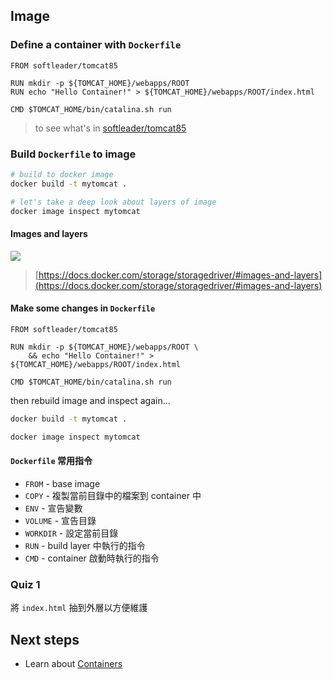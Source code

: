 ## Image

### Define a container with `Dockerfile`

```
FROM softleader/tomcat85

RUN mkdir -p ${TOMCAT_HOME}/webapps/ROOT
RUN echo "Hello Container!" > ${TOMCAT_HOME}/webapps/ROOT/index.html

CMD $TOMCAT_HOME/bin/catalina.sh run
```

> to see what's in [softleader/tomcat85](https://github.com/softleader/dockerfile/blob/master/tomcat85/Dockerfile)

### Build `Dockerfile` to image

```sh
# build to docker image
docker build -t mytomcat .

# let's take a deep look about layers of image
docker image inspect mytomcat
```

#### Images and layers

![](https://docs.docker.com/storage/storagedriver/images/container-layers.jpg)

> [https://docs.docker.com/storage/storagedriver/#images-and-layers](https://docs.docker.com/storage/storagedriver/#images-and-layers)

#### Make some changes in `Dockerfile`

```
FROM softleader/tomcat85

RUN mkdir -p ${TOMCAT_HOME}/webapps/ROOT \
	&& echo "Hello Container!" > ${TOMCAT_HOME}/webapps/ROOT/index.html

CMD $TOMCAT_HOME/bin/catalina.sh run
```

then rebuild image and inspect again...

```sh
docker build -t mytomcat .

docker image inspect mytomcat
```

#### `Dockerfile` 常用指令

- `FROM` - base image
- `COPY` - 複製當前目錄中的檔案到 container 中
- `ENV` - 宣告變數
- `VOLUME` - 宣告目錄
- `WORKDIR` - 設定當前目錄
- `RUN` - build layer 中執行的指令
- `CMD` - container 啟動時執行的指令

### Quiz 1

將 `index.html` 抽到外層以方便維護

## Next steps

- Learn about [Containers](./containers.md)
